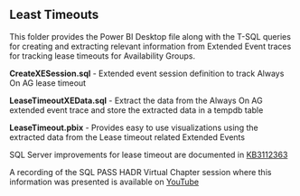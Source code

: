 ## Least Timeouts
This folder provides the Power BI Desktop file along with the T-SQL queries for creating and extracting relevant information from Extended Event traces for tracking lease timeouts for Availability Groups.

**CreateXESession.sql** - Extended event session definition to track Always On AG lease timeout

**LeaseTimeoutXEData.sql** - Extract the data from the Always On AG extended event trace and store the extracted data in a tempdb table

**LeaseTimeout.pbix** - Provides easy to use visualizations using the extracted data from the Lease timeout related Extended Events

SQL Server improvements for lease timeout are documented in [KB3112363](https://support.microsoft.com/en-us/kb/3112363)

A recording of the SQL PASS HADR Virtual Chapter session where this information was presented is available on [YouTube](https://youtu.be/r_nLq---DQg?t=7m4s)
